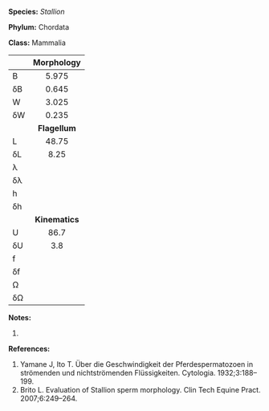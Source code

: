 **Species:** *Stallion*

**Phylum:** Chordata

**Class:** Mammalia

|    | **Morphology** |
|:-- | :------------: |
| B  | 5.975 |
| δB | 0.645 |
| W  | 3.025 |
| δW | 0.235 |
|    | **Flagellum** |
| L  | 48.75 |
| δL | 8.25 |
| λ  |  |
| δλ |  |
| h  |  |
| δh |  |
|    | **Kinematics** |
| U  | 86.7 |
| δU | 3.8 |
| f  |  |
| δf |  |
| Ω  |  |
| δΩ |  |

**Notes:**

1.

**References:**

1. Yamane J, Ito T. Über die Geschwindigkeit der Pferdespermatozoen in strömenden und nichtströmenden Flüssigkeiten.  Cytologia. 1932;3:188–199.
1. Brito L.  Evaluation of Stallion sperm morphology.  Clin Tech Equine Pract. 2007;6:249–264.
